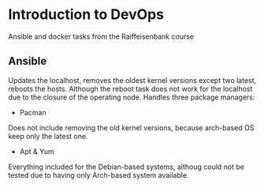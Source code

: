 # Introduction to DevOps

Ansible and docker tasks from the Raiffeisenbank course

## Ansible
Updates the localhost, removes the oldest kernel versions except two latest, reboots the hosts. Although the reboot task does not work for the localhost due to the closure of the operating node.
Handles three package managers:

- Pacman

Does not include removing the old kernel versions, because arch-based OS keep only the latest one.

- Apt & Yum

Everything included for the Debian-based systems, althoug could not be tested due to having only Arch-based system available.
